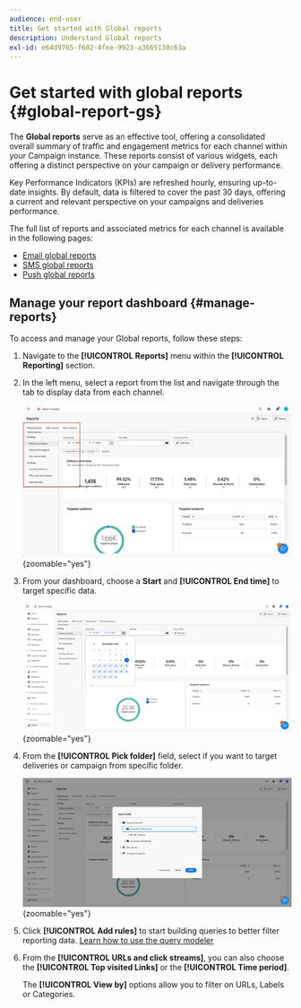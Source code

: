 ```yaml
---
audience: end-user
title: Get started with Global reports
description: Understand Global reports
exl-id: e64d9765-f602-4fee-9923-a3665130c63a
---
```

# Get started with global reports {#global-report-gs}

The **Global reports** serve as an effective tool, offering a consolidated overall summary of traffic and engagement metrics for each channel within your Campaign instance. These reports consist of various widgets, each offering a distinct perspective on your campaign or delivery performance.

Key Performance Indicators (KPIs) are refreshed hourly, ensuring up-to-date insights. By default, data is filtered to cover the past 30 days, offering a current and relevant perspective on your campaigns and deliveries performance.

The full list of reports and associated metrics for each channel is available in the following pages:

* [Email global reports](global-report-email.md)
* [SMS global reports](global-report-sms.md)
* [Push global reports](global-report-push.md)

## Manage your report dashboard {#manage-reports}

To access and manage your Global reports, follow these steps:

1. Navigate to the **[!UICONTROL Reports]** menu within the **[!UICONTROL Reporting]** section.

1. In the left menu, select a report from the list and navigate through the tab to display data from each channel.

    ![](assets/global_report_manage_3.png){zoomable="yes"}

1. From your dashboard, choose a **Start** and **[!UICONTROL End time]** to target specific data.

    ![](assets/global_report_manage_1.png){zoomable="yes"}

1. From the **[!UICONTROL Pick folder]** field, select if you want to target deliveries or campaign from specific folder.

    ![](assets/global_report_manage_2.png){zoomable="yes"}

1. Click **[!UICONTROL Add rules]** to start building queries to better filter reporting data. [Learn how to use the query modeler](../query/query-modeler-overview.md)

1. From the **[!UICONTROL URLs and click streams]**, you can also choose the **[!UICONTROL Top visited Links]** or the **[!UICONTROL Time period]**.

    The **[!UICONTROL View by]** options allow you to filter on URLs, Labels or Categories.
